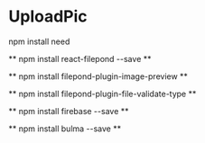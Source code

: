 # UploadPic

npm install need

**	npm install react-filepond --save	**

**	npm install filepond-plugin-image-preview	**

**  npm install filepond-plugin-file-validate-type  **

**	npm install firebase --save		**

**	npm install bulma --save		**


